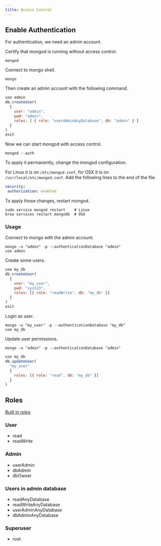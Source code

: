 ```yaml
---
title: Access Control
---
```


## Enable Authentication

For authentication, we need an admin account.

Certify that mongod is running without access control.

```shell
mongod
```

Connect to mongo shell.

```shell
mongo
```

Then create an admin account with the following command.

```js
use admin
db.createUser(
  {
    user: "admin",
    pwd: "admin",
    roles: [ { role: "userAdminAnyDatabase", db: "admin" } ]
  }
)
exit
```

Now we can start mongod with access control.

```shell
mongod --auth
```

To apply it permanently,
change the mongod configuration.

For Linux it is on `/etc/mongod.conf`,
for OSX it is on `/usr/local/etc/mongod.conf`.
Add the following lines to the end of the file.

```yaml
security:
 authorization: enabled
```

To apply those changes, restart mongod.

```shell
sudo service mongod restart    # Linux
brew services restart mongodb  # OSX
```

### Usage

Connect to mongo with the admin account.

```shell
mongo -u "admin" -p --authenticationDatabase "admin"
use admin
```

Create some users.

```js
use my_db
db.createUser(
  {
    user: "my_user",
    pwd: "xyz123",
    roles: [{ role: "readWrite", db: "my_db" }]
  }
)
exit
```

Login as user.

```shell
mongo -u "my_user" -p --authenticationDatabase "my_db"
use my_db
```

Update user permissions.

```shell
mongo -u "admin" -p --authenticationDatabase "admin"
```

```js
use my_db
db.updateUser(
  "my_user"
  {
    roles: [{ role: "read", db: "my_db" }]
  }
)
```

## Roles

[Built in roles](https://docs.mongodb.com/manual/reference/built-in-roles/)

### User

- read
- readWrite

### Admin

- userAdmin
- dbAdmin
- dbOwner

### Users in admin database

- readAnyDatabase
- readWriteAnyDatabase
- userAdminAnyDatabase
- dbAdminAnyDatabase

### Superuser

- root
